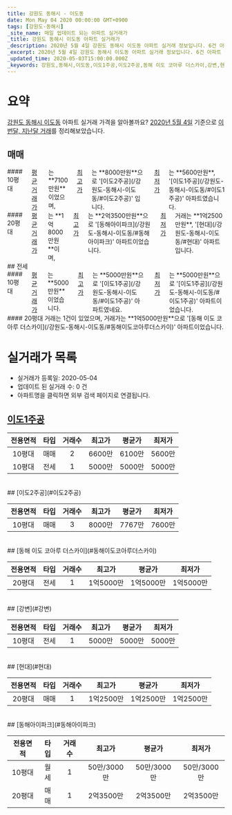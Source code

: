 ```yaml
---
title: 강원도 동해시 - 이도동
date: Mon May 04 2020 00:00:00 GMT+0900
tags: [강원도-동해시]
_site_name: 매일 업데이트 되는 아파트 실거래가
_title: 강원도 동해시 이도동 아파트 실거래가
_description: 2020년 5월 4일 강원도 동해시 이도동 아파트 실거래 정보입니다. 6건 아파트 정보가 있습니다.
_excerpt: 2020년 5월 4일 강원도 동해시 이도동 아파트 실거래 정보입니다. 6건 아파트 정보가 있습니다.
_updated_time: 2020-05-03T15:00:00.000Z
_keywords: 강원도,동해시,이도동,이도1주공,이도2주공,동해 이도 코아루 더스카이,강변,현대,동해아이파크
---
```





# 요약
<ins>강원도 동해시 이도동</ins> 아파트 실거래 가격을 알아볼까요? <ins>2020년 5월 4일</ins> 기준으로 <ins>이번달, 지난달 거래</ins>를 정리해보았습니다.

## 매매
<div class="container">
<div class="six columns" markdown="1">
#### 10평대
<ins>평균 거래가</ins>는 **7100만원**이었으며, <ins>최고가</ins>는 **8000만원**으로 '[이도2주공](/강원도-동해시-이도동/#이도2주공)' 입니다. <ins>최저가</ins>는 **5600만원**, '[이도1주공](/강원도-동해시-이도동/#이도1주공)' 아파트였습니다.
</div>
<div class="six columns" markdown="1">
#### 20평대
<ins>평균 거래가</ins>는 **1억8000만원**이며, <ins>최고가</ins>는 **2억3500만원**으로 '[동해아이파크](/강원도-동해시-이도동/#동해아이파크)' 아파트이었습니다. <ins>최저가</ins> 거래는 **1억2500만원**, '[현대](/강원도-동해시-이도동/#현대)' 아파트입니다.
</div>
</div>
## 전세
<div class="container">
<div class="six columns" markdown="1">
#### 10평대
<ins>평균 거래가</ins>는 **5000만원**이었습니다. <ins>최고가</ins>는 **5000만원**으로 '[이도1주공](/강원도-동해시-이도동/#이도1주공)' 아파트였네요. <ins>최저가</ins>는 **5000만원**으로 '[이도1주공](/강원도-동해시-이도동/#이도1주공)' 아파트이었습니다.
</div>
<div class="six columns" markdown="1">
#### 20평대
거래는 1건이 있었으며, 거래가는 **1억5000만원**으로 '[동해 이도 코아루 더스카이](/강원도-동해시-이도동/#동해이도코아루더스카이)' 아파트이었습니다.
</div>
</div>



# 실거래가 목록
- 실거래가 등록일: 2020-05-04
- 업데이트 된 실거래 수: 0 건
- 아파트명을 클릭하면 외부 검색 페이지로 연결됩니다.

## [이도1주공](#이도1주공)

|전용면적|타입|거래수|최고가|평균가|최저가|
|:---:|:---:|:---:|:---:|:---:|:---:|
|10평대|<span class="deal-type-1">매매</span>|2|6600만|6100만|5600만|
|10평대|<span class="deal-type-2">전세</span>|1|5000만|5000만|5000만|

<br/>
## [이도2주공](#이도2주공)

|전용면적|타입|거래수|최고가|평균가|최저가|
|:---:|:---:|:---:|:---:|:---:|:---:|
|10평대|<span class="deal-type-1">매매</span>|3|8000만|7767만|7600만|

<br/>
## [동해 이도 코아루 더스카이](#동해이도코아루더스카이)

|전용면적|타입|거래수|최고가|평균가|최저가|
|:---:|:---:|:---:|:---:|:---:|:---:|
|20평대|<span class="deal-type-2">전세</span>|1|1억5000만|1억5000만|1억5000만|

<br/>
## [강변](#강변)

|전용면적|타입|거래수|최고가|평균가|최저가|
|:---:|:---:|:---:|:---:|:---:|:---:|
|10평대|<span class="deal-type-2">전세</span>|1|5000만|5000만|5000만|

<br/>
## [현대](#현대)

|전용면적|타입|거래수|최고가|평균가|최저가|
|:---:|:---:|:---:|:---:|:---:|:---:|
|20평대|<span class="deal-type-1">매매</span>|1|1억2500만|1억2500만|1억2500만|

<br/>
## [동해아이파크](#동해아이파크)

|전용면적|타입|거래수|최고가|평균가|최저가|
|:---:|:---:|:---:|:---:|:---:|:---:|
|10평대|<span class="deal-type-3">월세</span>|1|50만/3000만|50만/3000만|50만/3000만|
|20평대|<span class="deal-type-1">매매</span>|1|2억3500만|2억3500만|2억3500만|

<br/>



